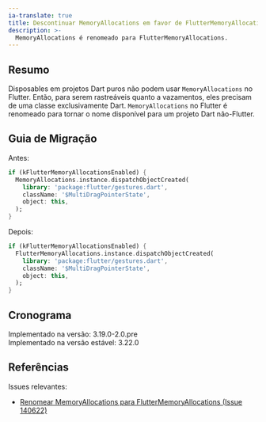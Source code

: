 ```yaml
---
ia-translate: true
title: Descontinuar MemoryAllocations em favor de FlutterMemoryAllocations
description: >-
  MemoryAllocations é renomeado para FlutterMemoryAllocations.
---
```


## Resumo

Disposables em projetos Dart puros não podem usar `MemoryAllocations` no Flutter.
Então, para serem rastreáveis quanto a vazamentos, eles precisam de uma classe
exclusivamente Dart. `MemoryAllocations` no Flutter é renomeado para tornar o nome
disponível para um projeto Dart não-Flutter.

## Guia de Migração

Antes:

```dart
if (kFlutterMemoryAllocationsEnabled) {
  MemoryAllocations.instance.dispatchObjectCreated(
    library: 'package:flutter/gestures.dart',
    className: '$MultiDragPointerState',
    object: this,
  );
}
```

Depois:

```dart
if (kFlutterMemoryAllocationsEnabled) {
  FlutterMemoryAllocations.instance.dispatchObjectCreated(
    library: 'package:flutter/gestures.dart',
    className: '$MultiDragPointerState',
    object: this,
  );
}
```

## Cronograma

Implementado na versão: 3.19.0-2.0.pre<br>
Implementado na versão estável: 3.22.0

## Referências

Issues relevantes:

* [Renomear MemoryAllocations para FlutterMemoryAllocations (Issue 140622)][]

[Renomear MemoryAllocations para FlutterMemoryAllocations (Issue 140622)]: {{site.repo.flutter}}/issues/140622
